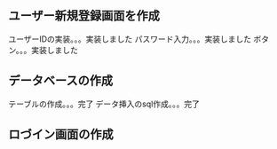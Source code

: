 ## ユーザー新規登録画面を作成
ユーザーIDの実装。。。実装しました
パスワード入力。。。実装しました
ボタン。。。実装しました
## データベースの作成
テーブルの作成。。。完了
データ挿入のsql作成。。。完了
## ロづイン画面の作成